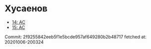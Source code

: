 # Хусаенов
- [14: AC](14.md)
- [15: AC](15.md)

Commit: 2f9255842eeb5f1e5bcde957af649280b2b48717
 fetched at: 20201006-200324
